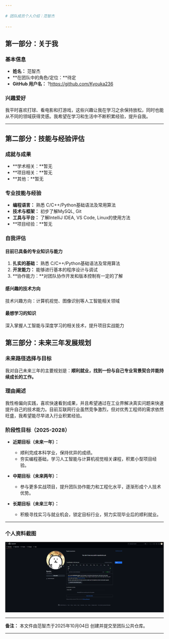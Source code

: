 ```yaml
---

# 团队成员个人介绍：范智杰

---
```


## 第一部分：关于我

### 基本信息

* **姓名：** 范智杰
* **在团队中的角色/定位：**待定
* **GitHub 用户名：** ?https://github.com/Kyouka236

### 兴趣爱好

我平时喜欢打球、看电影和打游戏，这些兴趣让我在学习之余保持放松，同时也能从不同的领域获得灵感。我希望在学习和生活中不断积累经验，提升自我。

---

## 第二部分：技能与经验评估

### 成就与成果

* **学术相关：**暂无
* **项目相关：**暂无
* **其他：**暂无

### 专业技能与经验

* **编程语言：** 熟悉 C/C++/Python基础语法及常用算法
* **技术与框架：** 初步了解MySQL, Git
* **工具与平台：** 了解IntelliJ IDEA, VS Code, Linux的使用方法
* **项目经验：**暂无

### 自我评估

#### 目前已具备的专业知识与能力

1. **扎实的基础：** 熟悉 C/C++/Python基础语法及常用算法
2. **开发能力：** 能够进行基本的程序设计与调试
3. **协作能力：**对团队协作开发和版本控制有一定的了解

#### 感兴趣的技术方向

技术兴趣方向：计算机视觉、图像识别等人工智能相关领域

#### 最想学习的知识

深入掌握人工智能与深度学习的相关技术，提升项目实战能力

## 第三部分：未来三年发展规划

### 未来路径选择与目标

我对自己未来三年的主要规划是：**顺利就业，找到一份与自己专业背景契合并能持续成长的工作。**

### 理由阐述

我性格偏向实践，喜欢快速看到成果，并且希望通过在工业界解决真实问题来快速提升自己的技术能力。目前互联网行业虽然竞争激烈，但对优秀工程师的需求依然旺盛，我希望能尽早进入行业积累经验。

### 阶段性目标（2025-2028）

* **近期目标（未来一年）：**

  * 顺利完成本科学业，保持优异的成绩。
  * 夯实编程基础，学习人工智能与计算机视觉相关课程，积累小型项目经验。

* **中期目标（未来两年）：**

  * 参与更多实战项目，提升团队协作能力和工程化水平，逐渐形成个人技术优势。

* **长期目标（未来三年）：**

  * 积极寻找实习与就业机会，锁定目标行业，努力实现毕业后的顺利就业。

---

### 个人资料截图

![个人资料截图](./profile.png)

---

**备注：** 本文件由范智杰于2025年10月04日 创建并提交至团队公共仓库。

---

